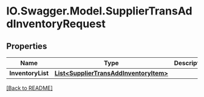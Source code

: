# IO.Swagger.Model.SupplierTransAddInventoryRequest
## Properties

Name | Type | Description | Notes
------------ | ------------- | ------------- | -------------
**InventoryList** | [**List&lt;SupplierTransAddInventoryItem&gt;**](SupplierTransAddInventoryItem.md) |  | [optional] 

 [[Back to README]](../README.md)

